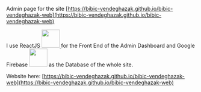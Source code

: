 Admin page for the site [https://bibic-vendeghazak.github.io/bibic-vendeghazak-web](https://bibic-vendeghazak.github.io/bibic-vendeghazak-web)

I use ReactJS [<img src="http://balazsorban.com/assets/img/icons/react.svg" width=48>
](https://facebook.github.io/react/) for the Front End of the Admin Dashboard and Google Firebase [<img src="https://firebase.google.com/_static/images/firebase/touchicon-180.png" width=48>](firebase.google.com) as the Database of the whole site.


Website here: [https://bibic-vendeghazak.github.io/bibic-vendeghazak-web](https://bibic-vendeghazak.github.io/bibic-vendeghazak-web)